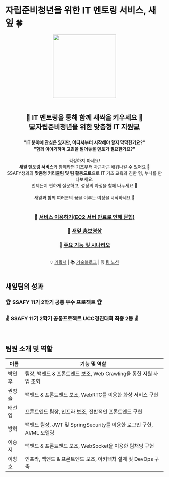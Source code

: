 <h1>
    <div style="display:flex; gap: 10px; align-items: flex-start;">
        <span>자립준비청년을 위한 IT 멘토링 서비스, 새잎 🍀</span>
    </div>
</h1>

<div align="center">
    <img width="200px" src="https://github.com/user-attachments/assets/e7e64aa2-6974-48f1-bae5-b2acd962f80d">
</div>

<br>

<div align=center>
    <h2 style="text-align: center">
        <div>🌱 IT 멘토링을 통해 함께 새싹을 키우세요 🌱<br> 💻자립준비청년을 위한 맞춤형 IT 지원💻</div>
    </h2>
    <div><b>"IT 분야에 관심은 있지만, 어디서부터 시작해야 할지 막막한가요?"</b></div>
    <div><b>"함께 이야기하며 고민을 털어놓을 멘토가 필요한가요?"</b></div>
    <br>
    <div>걱정하지 마세요!<br><b>새잎 멘토링 서비스</b>와 함께라면 기초부터 차근차근 배워나갈 수 있어요 🌿<br> SSAFY생과의 <b>맞춤형 커리큘럼 및 팀 활동으로</b>으로 IT 기초 교육과 친한 형, 누나를 만나보세요.<br> 언제든지 편하게 질문하고, 성장의 과정을 함께 나누세요 🌟</div>
    <br>
    <div>새잎과 함께 여러분의 꿈을 이루는 여정을 시작하세요 🚀</div>
    <br>
      <h3>
        🔗 <a href="https://i11e107.p.ssafy.io/">서비스 이용하기(EC2 서버 만료로 인해 닫힘)</a>
        <br>
        <br>
        🎥 <a href="https://youtu.be/-QTPgHNz_L8">새잎 홍보영상</a>
        <br>
        <br>
        🔖 <a href="Home.md">주요 기능 및 시나리오</a>
      </h3>
      <br>
    <div>
        💡 <a href="https://www.notion.so/a58dc595f0434a458d83e007d21438fb?pvs=4">기획서</a>
        |
        📚 <a href="https://www.notion.so/6d1e435901e347ce840c192d9c668552?pvs=4">기술블로그</a>
        |
        🗒️ <a href="https://www.notion.so/SSAFY-ca198dabf2344acd82a0f551cad85ed5?pvs=4">팀 노션</a>
    </div>
</div>

<br>

## 새잎팀의 성과

### 🏆 SSAFY 11기 2학기 공통 우수 프로젝트 🏆
### ✌️ SSAFY 11기 2학기 공통프로젝트 UCC경진대회 최종 2등 ✌️
<br>

## 팀원 소개 및 역할

| 이름   | 기능 및 역할                        |
| ------ | --------------------------- |
| 박연후 | 팀장, 백엔드 & 프론트엔드 보조, Web Crawling을 통한 지원 사업 조회 |
| 권정솔 | 백엔드 & 프론트엔드 보조, WebRTC를 이용한 화상 서비스 구현 |
| 배선영 | 프론트엔드 팀장, 인프라 보조, 전반적인 프론트엔드 구현 |
| 방혁 | 백엔드 팀장, JWT 및 SpringSecurity를 이용한 로그인 구현, AI/ML 모델링 |
| 이승지 | 백앤드 & 프론트엔드 보조, WebSocket을 이용한 팀채팅 구현 |
| 이창호 | 인프라, 백엔드 & 프론트엔드 보조, 아키텍처 설계 및 DevOps 구축 |
